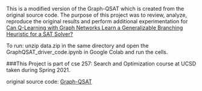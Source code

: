 This is a modified version of the Graph-QSAT which is created from the original source code. The purpose of this project was to review, analyze, reproduce the original results and perform additional experimentation for <a href = "https://arxiv.org/abs/1909.11830">Can Q-Learning with Graph Networks Learn a Generalizable Branching Heuristic for a SAT Solver?</a> 

To run:
unzip data.zip in the same directory and open the GraphQSAT_driver_code.ipynb in Google Colab and run the cells.



###This Project is part of cse 257: Search and Optimization course at UCSD taken during Spring 2021. 



original source code: <a href = "https://github.com/NVIDIA/GraphQSat"> Graph-QSAT </a>
